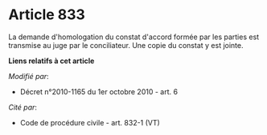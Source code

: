 # Article 833

La demande d'homologation du constat d'accord formée par les parties est transmise au juge par le conciliateur. Une copie du
constat y est jointe.

**Liens relatifs à cet article**

_Modifié par_:

  - Décret n°2010-1165 du 1er octobre 2010 - art. 6

_Cité par_:

  - Code de procédure civile - art. 832-1 (VT)
